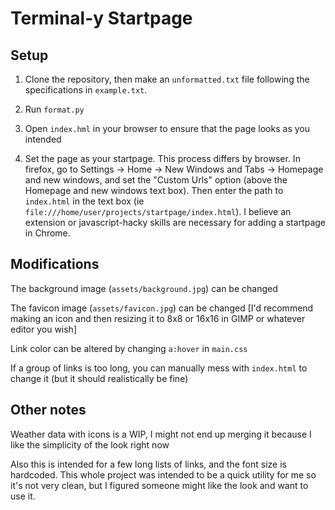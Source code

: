 # Terminal-y Startpage
## Setup
1. Clone the repository, then make an `unformatted.txt` file following the specifications in `example.txt`.

2. Run `format.py`

3. Open `index.hml` in your browser to ensure that the page looks as you intended

4. Set the page as your startpage. This process differs by browser. In firefox, go to Settings -> Home -> New Windows and Tabs -> Homepage and new windows, and set the "Custom Urls" option (above the Homepage and new windows text box). Then enter the path to `index.html` in the text box (ie `file:///home/user/projects/startpage/index.html`). I believe an extension or javascript-hacky skills are necessary for adding a startpage in Chrome.

## Modifications
The background image (`assets/background.jpg`) can be changed

The favicon image (`assets/favicon.jpg`) can be changed [I'd recommend making an icon and then resizing it to 8x8 or 16x16 in GIMP or whatever editor you wish]

Link color can be altered by changing `a:hover` in `main.css`

If a group of links is too long, you can manually mess with `index.html` to change it (but it should realistically be fine)


## Other notes
Weather data with icons is a WIP, I might not end up merging it because I like the simplicity of the look right now

Also this is intended for a few long lists of links, and the font size is hardcoded. This whole project was intended to be a quick utility for me so it's not very clean, but I figured someone might like the look and want to use it.

